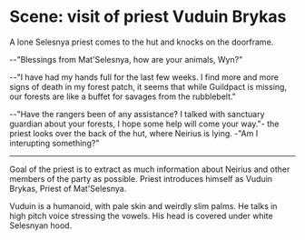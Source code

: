 # Scene: visit of priest Vuduin Brykas

A lone Selesnya priest comes to the hut and knocks on the doorframe.

--"Blessings from Mat'Selesnya, how are your animals, Wyn?"

--"I have had my hands full for the last few weeks. I find more and more signs
of death in my forest patch, it seems that while Guildpact is missing, our
forests are like a buffet for savages from the rubblebelt."

--"Have the rangers been of any assistance? I talked with sanctuary guardian
about your forests, I hope some help will come your way."- the priest looks
over the back of the hut, where Neirius is lying. -"Am I interupting
something?"

---

Goal of the priest is to extract as much information about Neirius and other
members of the party as possible. Priest introduces himself as Vuduin Brykas,
Priest of Mat'Selesnya.

Vuduin is a humanoid, with pale skin and weirdly slim palms. He talks in high
pitch voice stressing the vowels. His head is covered under white Selesnyan
hood.

